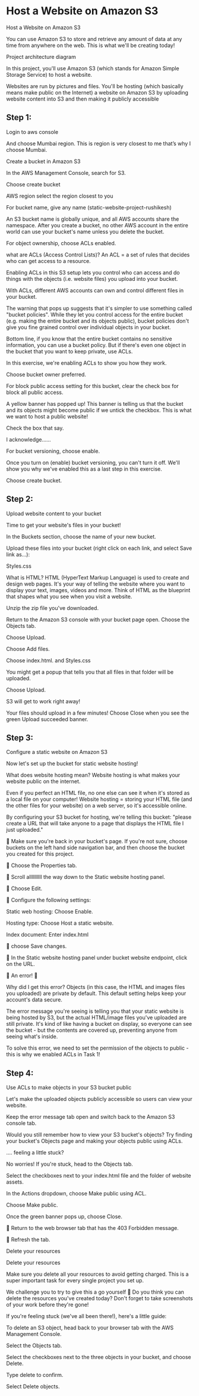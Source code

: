 # Host a Website on Amazon S3

Host a Website on Amazon S3

You can use Amazon S3 to store and retrieve any amount of data at any time from anywhere on the web. This is what we'll be creating today!

Project architecture diagram

In this project, you'll use Amazon S3 (which stands for Amazon Simple Storage Service) to host a website.

Websites are run by pictures and files. You'll be hosting (which basically means make public on the Internet) a website on Amazon S3 by uploading website content into S3 and then making it publicly accessible


## Step 1:
Login to aws console

And choose Mumbai region. This is region is very closest to me that’s why I choose Mumbai.

Create a bucket in Amazon S3

In the AWS Management Console, search for S3.

Choose create bucket

AWS region select the region closest to you

For bucket name, give any name (static-website-project-rushikesh)

An S3 bucket name is globally unique, and all AWS accounts share the namespace. After you create a bucket, no other AWS account in the entire world can use your bucket's name unless you delete the bucket.

For object ownership, choose ACLs enabled.

what are ACLs (Access Control Lists)?
An ACL = a set of rules that decides who can get access to a resource.

Enabling ACLs in this S3 setup lets you control who can access and do things with the objects (i.e. website files) you upload into your bucket.

With ACLs, different AWS accounts can own and control different files in your bucket.

The warning that pops up suggests that it's simpler to use something called "bucket policies". While they let you control access for the entire bucket (e.g. making the entire bucket and its objects public), bucket policies don't give you fine grained control over individual objects in your bucket.

Bottom line, if you know that the entire bucket contains no sensitive information, you can use a bucket policy. But if there's even one object in the bucket that you want to keep private, use ACLs.

In this exercise, we're enabling ACLs to show you how they work.

Choose bucket owner preferred.

For block public access setting for this bucket, clear the check box for block all public access.

A yellow banner has popped up! This banner is telling us that the bucket and its objects might become public if we untick the checkbox. This is what we want to host a public website!

Check the box that say.

I acknowledge……

For bucket versioning, choose enable.

Once you turn on (enable) bucket versioning, you can't turn it off. We'll show you why we've enabled this as a last step in this exercise.

Choose create bucket.


## Step 2:
Upload website content to your bucket

Time to get your website's files in your bucket!

In the Buckets section, choose the name of your new bucket.

Upload these files into your bucket (right click on each link, and select Save link as...):

Styles.css

What is HTML?
HTML (HyperText Markup Language) is used to create and design web pages. It's your way of telling the website where you want to display your text, images, videos and more. Think of HTML as the blueprint that shapes what you see when you visit a website.

Unzip the zip file you've downloaded.

Return to the Amazon S3 console with your bucket page open. Choose the Objects tab.

Choose Upload.

Choose Add files.

Choose index.html. and Styles.css

You might get a popup that tells you that all files in that folder will be uploaded.

Choose Upload.

S3 will get to work right away!

Your files should upload in a few minutes! Choose Close when you see the green Upload succeeded banner.


## Step 3:
Configure a static website on Amazon S3

Now let's set up the bucket for static website hosting!

What does website hosting mean?
Website hosting is what makes your website public on the internet.

Even if you perfect an HTML file, no one else can see it when it's stored as a local file on your computer! Website hosting = storing your HTML file (and the other files for your website) on a web server, so it's accessible online.

By configuring your S3 bucket for hosting, we're telling this bucket: "please create a URL that will take anyone to a page that displays the HTML file I just uploaded."

  Make sure you're back in your bucket's page. If you're not sure, choose buckets on the left hand side navigation bar, and then choose the bucket you created for this project.

  Choose the Properties tab.

  Scroll allllllllll the way down to the Static website hosting panel.

  Choose Edit.

  Configure the following settings:

Static web hosting: Choose Enable.

Hosting type: Choose Host a static website.

Index document: Enter index.html

  choose Save changes.

  In the Static website hosting panel under bucket website endpoint, click on the URL.

  An error! 👀

Why did I get this error?
Objects (in this case, the HTML and images files you uploaded) are private by default. This default setting helps keep your account's data secure.

The error message you're seeing is telling you that your static website is being hosted by S3, but the actual HTML/image files you've uploaded are still private. It's kind of like having a bucket on display, so everyone can see the bucket - but the contents are covered up, preventing anyone from seeing what's inside.

To solve this error, we need to set the permission of the objects to public - this is why we enabled ACLs in Task 1!


## Step 4:
Use ACLs to make objects in your S3 bucket public

Let's make the uploaded objects publicly accessible so users can view your website.

Keep the error message tab open and switch back to the Amazon S3 console tab.

Would you still remember how to view your S3 bucket's objects? Try finding your bucket's Objects page and making your objects public using ACLs.

.... feeling a little stuck?

No worries! If you're stuck, head to the Objects tab.

Select the checkboxes next to your index.html file and the folder of website assets.

In the Actions dropdown, choose Make public using ACL.

Choose Make public.

Once the green banner pops up, choose Close.

  Return to the web browser tab that has the 403 Forbidden message.

  Refresh the tab.

Delete your resources

Delete your resources

Make sure you delete all your resources to avoid getting charged. This is a super important task for every single project you set up.

We challenge you to try to give this a go yourself 💪 Do you think you can delete the resources you've created today? Don't forget to take screenshots of your work before they're gone!

If you're feeling stuck (we've all been there!), here's a little guide:

To delete an S3 object, head back to your browser tab with the AWS Management Console.

Select the Objects tab.

Select the checkboxes next to the three objects in your bucket, and choose Delete.

Type delete to confirm.

Select Delete objects.


